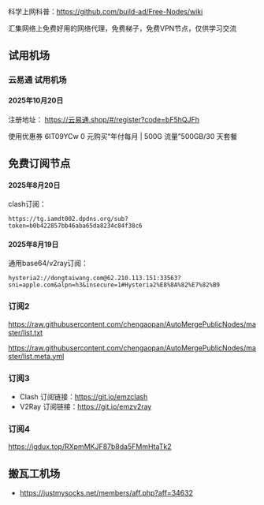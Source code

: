 

科学上网科普：https://github.com/build-ad/Free-Nodes/wiki


汇集网络上免费好用的网络代理，免费梯子，免费VPN节点，仅供学习交流


## 试用机场
### 云易通 试用机场

#### 2025年10月20日
注册地址：
https://云易通.shop/#/register?code=bF5hQJFh

使用优惠券 6IT09YCw
 0 元购买“年付每月 | 500G 流量”500GB️/30 天套餐

## 免费订阅节点

#### 2025年8月20日

clash订阅：

```
https://tg.iamdt002.dpdns.org/sub?token=b0b422857bb46aba65da8234c84f38c6
```

#### 2025年8月19日

通用base64/v2ray订阅：

```
hysteria2://dongtaiwang.com@62.210.113.151:33563?sni=apple.com&alpn=h3&insecure=1#Hysteria2%E8%8A%82%E7%82%B9
```


### 订阅2
https://raw.githubusercontent.com/chengaopan/AutoMergePublicNodes/master/list.txt

https://raw.githubusercontent.com/chengaopan/AutoMergePublicNodes/master/list.meta.yml

### 订阅3
- Clash 订阅链接：https://git.io/emzclash
- V2Ray 订阅链接：https://git.io/emzv2ray

### 订阅4
https://igdux.top/RXpmMKJF87b8da5FMmHtaTk2


## 搬瓦工机场
- https://justmysocks.net/members/aff.php?aff=34632
